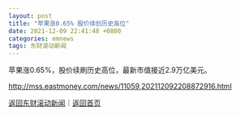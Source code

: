 ```yaml
---
layout: post
title: "苹果涨0.65% 股价续创历史高位"
date: 2021-12-09 22:41:48 +0800
categories: emnews
tags: 东财滚动新闻
---
```


苹果涨0.65%，股价续刷历史高位，最新市值接近2.9万亿美元。

<http://mss.eastmoney.com/news/11059,202112092208872916.html>

[返回东财滚动新闻](//finews.withounder.com/emnews/)｜[返回首页](//finews.withounder.com/)